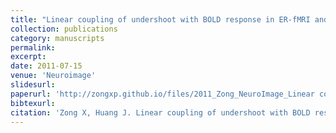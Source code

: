 ```yaml
---
title: "Linear coupling of undershoot with BOLD response in ER-fMRI and nonlinear BOLD response in rapid-presentation ER-fMRI"
collection: publications
category: manuscripts
permalink:
excerpt:
date: 2011-07-15
venue: 'Neuroimage'
slidesurl:
paperurl: 'http://zongxp.github.io/files/2011_Zong_NeuroImage_Linear coupling of undershoot with BOLD response in ER-fMRI and nonlinear BOLD response in rapid-presentation ER-fMRI.pdf'
bibtexurl:
citation: 'Zong X, Huang J. Linear coupling of undershoot with BOLD response in ER-fMRI and nonlinear BOLD response in rapid-presentation ER-fMRI. Neuroimage. 2011 Jul 15;57(2):391-402. doi: 10.1016/j.neuroimage.2011.04.067. Epub 2011 May 7. PMID: 21575729; PMCID: PMC3131197.'
---
```

